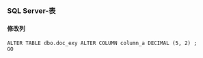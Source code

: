 ### SQL Server-表

#### 修改列

```mssql
ALTER TABLE dbo.doc_exy ALTER COLUMN column_a DECIMAL (5, 2) ;  
GO  
```

